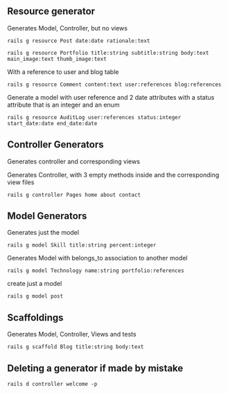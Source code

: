 ## Resource generator

Generates Model, Controller, but no views

```rails g resource Post date:date rationale:text```

```rails g resource Portfolio title:string subtitle:string body:text main_image:text thumb_image:text```

With a reference to user and blog table

```rails g resource Comment content:text user:references blog:references```

Generate a model with user reference and 2 date attributes with a status attribute that is an integer and an enum

```rails g resource AuditLog user:references status:integer start_date:date end_date:date```


## Controller Generators

Generates controller and corresponding views

Generates Controller, with 3 empty methods inside and the corresponding view files

```rails g controller Pages home about contact```




## Model Generators

Generates just the model

```rails g model Skill title:string percent:integer```

Generates Model with belongs_to association to another model

```rails g model Technology name:string portfolio:references```

create just a model

```rails g model post```

## Scaffoldings

Generates Model, Controller, Views and tests

```rails g scaffold Blog title:string body:text```




## Deleting a generator if made by mistake

```rails d controller welcome -p```
